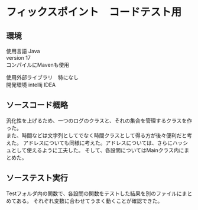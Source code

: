 # フィックスポイント　コードテスト用 

## 環境 
使用言語 Java  
version 17  
コンパイルにMavenも使用  

使用外部ライブラリ　特になし  
開発環境 intellij IDEA  

## ソースコード概略  
汎化性を上げるため、一つのログのクラスと、それの集合を管理するクラスを作った。    
また、時間などは文字列としてでなく時間クラスとして得る方が後々便利だと考えた。
アドレスについても同様に考えた。アドレスについては、さらにハッシュとして使えるように工夫した。
そして、各設問についてはMainクラス内にまとめた。

## ソーステスト実行  
Testフォルダ内の関数で、各設問の関数をテストした結果を別のファイルにまとめてある。
それぞれ変数に合わせてうまく動くことが確認できた。
